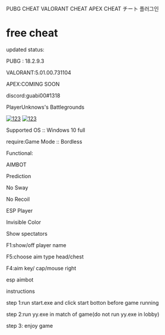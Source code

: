 PUBG CHEAT VALORANT CHEAT APEX CHEAT チート 플러그인
# free cheat
updated status:

PUBG : 18.2.9.3

VALORANT:5.01.00.731104

APEX:COMING SOON

discord:guabi00#1318

PlayerUnknows's Battlegrounds

<a href="https://ibb.co/W245QK6"><img src="https://i.ibb.co/XCrL9Jb/123.png" alt="123" border="0"></a>
<a href="https://i.imgur.com/PwWuQ1d.png"><img src="https://i.imgur.com/PwWuQ1d.png" alt="123" border="0"></a>


Supported OS :: Windows 10 full

require:Game Mode :: Bordless

Functional:

AIMBOT

Prediction

No Sway

No Recoil

ESP Player

Invisible Color

Show spectators


F1:show/off player name

F5:choose aim type head/chest

F4:aim key/ cap/mouse right

esp aimbot

instructions

step 1:run start.exe and click start botton before game running

step 2:run yy.exe in match of game(do not run yy.exe in lobby)

step 3: enjoy game
